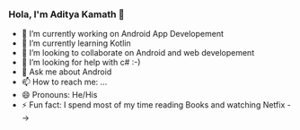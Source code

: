 ### Hola, I'm Aditya Kamath 👋

- 🔭 I’m currently working on Android App Developement
- 🌱 I’m currently learning Kotlin
- 👯 I’m looking to collaborate on Android and web developement
- 🤔 I’m looking for help with c# :-)
- 💬 Ask me about Android
- 📫 How to reach me: ...
- 😄 Pronouns: He/His
- ⚡ Fun fact: I spend most of my time reading Books and watching Netfix
-->
